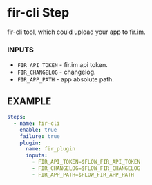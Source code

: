 # fir-cli Step
fir-cli tool, which could upload your app to fir.im.

### INPUTS

* `FIR_API_TOKEN` - fir.im api token.
* `FIR_CHANGELOG` - changelog.
* `FIR_APP_PATH` - app absolute path.


## EXAMPLE 

```yml
steps:
  - name: fir-cli
    enable: true
    failure: true
    plugin:
      name: fir_plugin
      inputs:
        - FIR_API_TOKEN=$FLOW_FIR_API_TOKEN
        - FIR_CHANGELOG=$FLOW_FIR_CHANGELOG
        - FIR_APP_PATH=$FLOW_FIR_APP_PATH
```
